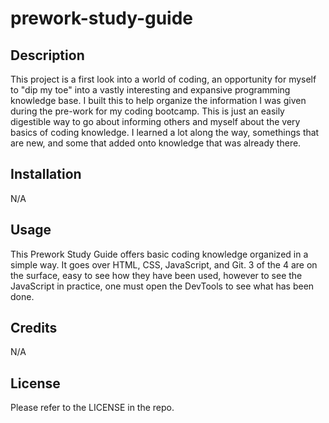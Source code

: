# prework-study-guide

## Description

This project is a first look into a world of coding, an opportunity for myself to "dip my toe" into a vastly interesting and expansive programming knowledge base. I built this to help organize the information I was given during the pre-work for my coding bootcamp. This is just an easily digestible way to go about informing others and myself about the very basics of coding knowledge. I learned a lot along the way, somethings that are new, and some that added onto knowledge that was already there.


## Installation

N/A

## Usage

This Prework Study Guide offers basic coding knowledge organized in a simple way. It goes over HTML, CSS, JavaScript, and Git. 3 of the 4 are on the surface, easy to see how they have been used, however to see the JavaScript in practice, one must open the DevTools to see what has been done.

## Credits

N/A

## License

Please refer to the LICENSE in the repo.

